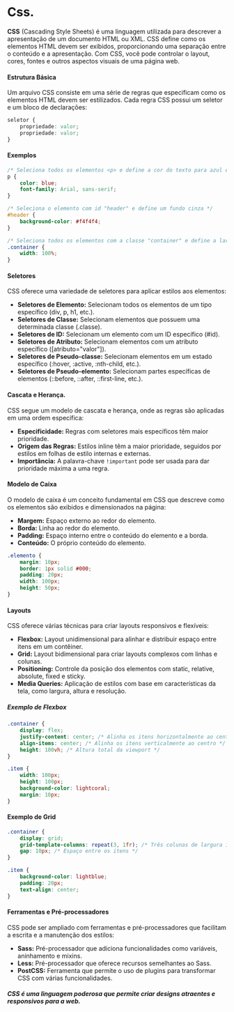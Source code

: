 # Css.

**CSS** (Cascading Style Sheets) é uma linguagem utilizada para descrever a apresentação de um documento HTML ou XML. CSS define como os elementos HTML devem ser exibidos, proporcionando uma separação entre o conteúdo e a apresentação. Com CSS, você pode controlar o layout, cores, fontes e outros aspectos visuais de uma página web.

#### Estrutura Básica

Um arquivo CSS consiste em uma série de regras que especificam como os elementos HTML devem ser estilizados. Cada regra CSS possui um seletor e um bloco de declarações:

~~~css
seletor {
    propriedade: valor;
    propriedade: valor;
}
~~~
#### Exemplos
~~~css
/* Seleciona todos os elementos <p> e define a cor do texto para azul e a fonte para Arial */
p {
    color: blue;
    font-family: Arial, sans-serif;
}

/* Seleciona o elemento com id "header" e define um fundo cinza */
#header {
    background-color: #f4f4f4;
}

/* Seleciona todos os elementos com a classe "container" e define a largura para 100% */
.container {
    width: 100%;
}
~~~

#### Seletores

CSS oferece uma variedade de seletores para aplicar estilos aos elementos:

* **Seletores de Elemento:** Selecionam todos os elementos de um tipo específico (div, p, h1, etc.).
* **Seletores de Classe:** Selecionam elementos que possuem uma determinada classe (.classe).
* **Seletores de ID:** Selecionam um elemento com um ID específico (#id).
* **Seletores de Atributo:** Selecionam elementos com um atributo específico ([atributo="valor"]).
* **Seletores de Pseudo-classe:** Selecionam elementos em um estado específico (:hover, :active, :nth-child, etc.).
* **Seletores de Pseudo-elemento:** Selecionam partes específicas de elementos (::before, ::after, ::first-line, etc.).

#### Cascata e Herança.

CSS segue um modelo de cascata e herança, onde as regras são aplicadas em uma ordem específica:

* **Especificidade:** Regras com seletores mais específicos têm maior prioridade.
* **Origem das Regras:** Estilos inline têm a maior prioridade, seguidos por estilos em folhas de estilo internas e externas.
* **Importância:** A palavra-chave `!important` pode ser usada para dar prioridade máxima a uma regra.

#### Modelo de Caixa

O modelo de caixa é um conceito fundamental em CSS que descreve como os elementos são exibidos e dimensionados na página:

* **Margem:** Espaço externo ao redor do elemento.
* **Borda:** Linha ao redor do elemento.
* **Padding:** Espaço interno entre o conteúdo do elemento e a borda.
* **Conteúdo:** O próprio conteúdo do elemento.

~~~css
.elemento {
    margin: 10px;
    border: 1px solid #000;
    padding: 20px;
    width: 100px;
    height: 50px;
}
~~~
#### Layouts

CSS oferece várias técnicas para criar layouts responsivos e flexíveis:

* **Flexbox:** Layout unidimensional para alinhar e distribuir espaço entre itens em um contêiner.
* **Grid:** Layout bidimensional para criar layouts complexos com linhas e colunas.
* **Positioning:** Controle da posição dos elementos com static, relative, absolute, fixed e sticky.
* **Media Queries:** Aplicação de estilos com base em características da tela, como largura, altura e resolução.

##### Exemplo de Flexbox

~~~css
.container {
    display: flex;
    justify-content: center; /* Alinha os itens horizontalmente ao centro */
    align-items: center; /* Alinha os itens verticalmente ao centro */
    height: 100vh; /* Altura total da viewport */
}

.item {
    width: 100px;
    height: 100px;
    background-color: lightcoral;
    margin: 10px;
}
~~~

#### Exemplo de Grid

~~~css
.container {
    display: grid;
    grid-template-columns: repeat(3, 1fr); /* Três colunas de largura igual */
    gap: 10px; /* Espaço entre os itens */
}

.item {
    background-color: lightblue;
    padding: 20px;
    text-align: center;
}
~~~

#### Ferramentas e Pré-processadores

CSS pode ser ampliado com ferramentas e pré-processadores que facilitam a escrita e a manutenção dos estilos:

* **Sass:** Pré-processador que adiciona funcionalidades como variáveis, aninhamento e mixins.
* **Less:** Pré-processador que oferece recursos semelhantes ao Sass.
* **PostCSS:** Ferramenta que permite o uso de plugins para transformar CSS com várias funcionalidades.

##### CSS é uma linguagem poderosa que permite criar designs atraentes e responsivos para a web.

